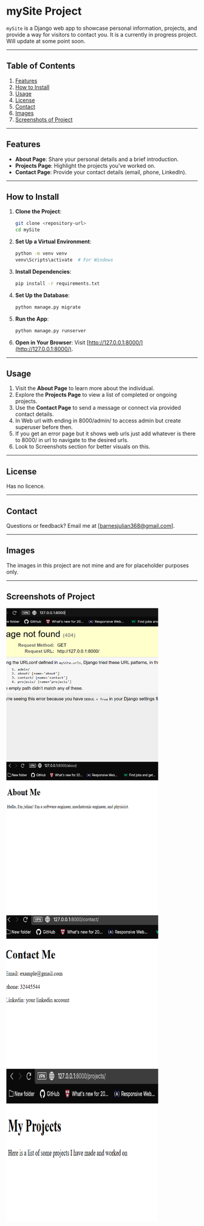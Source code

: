 # mySite Project

`mySite` is a Django web app to showcase personal information, projects, and provide a way for visitors to contact you. It is a currently in progress project. Will update at some point soon.

---

## Table of Contents

1. [Features](#features)
2. [How to Install](#how-to-install)
3. [Usage](#usage)
4. [License](#license)
5. [Contact](#contact)
6. [Images](#images)
7. [Screenshots of Project](#screenshots-of-project)

---

## Features

- **About Page**: Share your personal details and a brief introduction.
- **Projects Page**: Highlight the projects you've worked on.
- **Contact Page**: Provide your contact details (email, phone, LinkedIn).

---

## How to Install

1. **Clone the Project**:
   ```bash
   git clone <repository-url>
   cd mySite
   ```

2. **Set Up a Virtual Environment**:
   ```bash
   python -m venv venv
   venv\Scripts\activate  # For Windows
   ```

3. **Install Dependencies**:
   ```bash
   pip install -r requirements.txt
   ```

4. **Set Up the Database**:
   ```bash
   python manage.py migrate
   ```

5. **Run the App**:
   ```bash
   python manage.py runserver
   ```

6. **Open in Your Browser**:
   Visit [http://127.0.0.1:8000/](http://127.0.0.1:8000/).

---

## Usage

1. Visit the **About Page** to learn more about the individual.
2. Explore the **Projects Page** to view a list of completed or ongoing projects.
3. Use the **Contact Page** to send a message or connect via provided contact details.
4. In Web url with ending in 8000/admin/ to access admin but create superuser before then.
5. If you get an error page but it shows web urls just add whatever is there to 8000/ in url to navigate to the desired urls.
6. Look to Screenshots section for better visuals on this.

---

## License

Has no licence.

---

## Contact

Questions or feedback? Email me at [barnesjulian368@gmail.com].

---

## Images

The images in this project are not mine and are for placeholder purposes only.

---

## Screenshots of Project

<p text-align="center">
   <img src="screenshots2/Screenshot 1.png" width="400px" height="400px" alt="image of project"/>
   <img src="screenshots2/Screenshot 2.png" width="400px" height="400px" alt="image of project"/>
   <img src="screenshots2/Screenshot 3.png" width="400px" height="400px" alt="image of project"/>
   <img src="screenshots2/Screenshot 4.png" width="400px" height="400px" alt="image of project"/>
</p>
